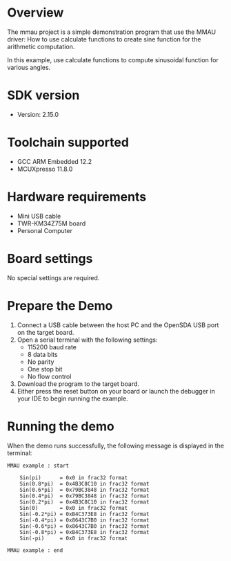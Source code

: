Overview
========
The mmau project is a simple demonstration program that use the MMAU driver:
How to use calculate functions to create sine function for the arithmetic computation.

In this example, use calculate functions to compute sinusoidal function for various angles.

SDK version
===========
- Version: 2.15.0

Toolchain supported
===================
- GCC ARM Embedded  12.2
- MCUXpresso  11.8.0

Hardware requirements
=====================
- Mini USB cable
- TWR-KM34Z75M board
- Personal Computer

Board settings
==============
No special settings are required.

Prepare the Demo
================
1.  Connect a USB cable between the host PC and the OpenSDA USB port on the target board.
2.  Open a serial terminal with the following settings:
    - 115200 baud rate
    - 8 data bits
    - No parity
    - One stop bit
    - No flow control
3. Download the program to the target board.
4. Either press the reset button on your board or launch the debugger in your IDE to begin running the example.

Running the demo
================
When the demo runs successfully, the following message is displayed in the terminal:
~~~~~~~~~~~~~~~~~~~~~~~~~~~~~~~~~~~~~~~~~~~~~~~~
MMAU example : start

    Sin(pi)      = 0x0 in frac32 format
    Sin(0.8*pi)  = 0x4B3C8C10 in frac32 format
    Sin(0.6*pi)  = 0x79BC3848 in frac32 format
    Sin(0.4*pi)  = 0x79BC3848 in frac32 format
    Sin(0.2*pi)  = 0x4B3C8C10 in frac32 format
    Sin(0)       = 0x0 in frac32 format
    Sin(-0.2*pi) = 0xB4C373E8 in frac32 format
    Sin(-0.4*pi) = 0x8643C7B0 in frac32 format
    Sin(-0.6*pi) = 0x8643C7B0 in frac32 format
    Sin(-0.8*pi) = 0xB4C373E8 in frac32 format
    Sin(-pi)     = 0x0 in frac32 format

MMAU example : end
~~~~~~~~~~~~~~~~~~~~~~~~~~~~~~~~~~~~~~~~~~~~~~~~
